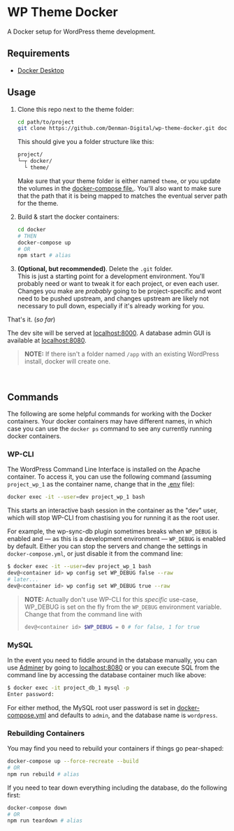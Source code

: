 # WP Theme Docker

A Docker setup for WordPress theme development.

## Requirements

- [Docker Desktop](https://www.docker.com/products/docker-desktop)

## Usage

1. Clone this repo next to the theme folder:
    ```sh
    cd path/to/project
    git clone https://github.com/Denman-Digital/wp-theme-docker.git docker # the folder name "docker" is optional
    ```

    This should give you a folder structure like this:
    
    ```sh
    project/
    └─┬ docker/
      └ theme/
    ```

    Make sure that your theme folder is either named `theme`, or you update the volumes in the [docker-compose file.](https://github.com/Denman-Digital/wp-theme-docker/blob/main/docker-compose.yml#L30). You'll also want to make sure that the path that it is being mapped to matches the eventual server path for the theme.

2. Build & start the docker containers:
    ```sh
    cd docker
    # THEN
    docker-compose up
    # OR
    npm start # alias
    ```

3. **(Optional, but recommended)**. Delete the `.git` folder.  
   This is just a starting point for a development environment. You'll probably need or want to tweak it for each project, or even each user. Changes you make are _probably_ going to be project-specific and wont need to be pushed upstream, and changes upstream are likely not necessary to pull down, especially if it's already working for you.

That's it. (_so far_)

The dev site will be served at [localhost:8000](http://localhost:8000).
A database admin GUI is available at [localhost:8080](http://localhost:8080).

> **NOTE:** If there isn't a folder named `/app` with an existing WordPress install, docker will create one.

<br>

## Commands

The following are some helpful commands for working with the Docker containers. Your docker containers may have different names, in which case you can use the `docker ps` command to see any currently running docker containers.

### WP-CLI

The WordPress Command Line Interface is installed on the Apache container. To access it, you can use the following command (assuming `project_wp_1` as the container name, change that in the [.env](https://github.com/Denman-Digital/wp-theme-docker/blob/main/.env) file):

```sh
docker exec -it --user=dev project_wp_1 bash
```

This starts an interactive bash session in the container as the "dev" user, which will stop WP-CLI from chastising you for running it as the root user.

For example, the wp-sync-db plugin sometimes breaks when `WP_DEBUG` is enabled and &mdash; as this is a development environment &mdash; `WP_DEBUG` is enabled by default. Either you can stop the servers and change the settings in `docker-compose.yml`, or just disable it from the command line:

```sh
$ docker exec -it --user=dev project_wp_1 bash
dev@<container id> wp config set WP_DEBUG false --raw
# later...
dev@<container id> wp config set WP_DEBUG true --raw
```

> **NOTE:** Actually don't use WP-CLI for this *specific* use-case, WP_DEBUG is set on the fly from the `WP_DEBUG` environment variable. Change that from the command line with
> ```sh
> dev@<container id> $WP_DEBUG = 0 # for false, 1 for true
> ```
> 

### MySQL

In the event you need to fiddle around in the database manually, you can use [Adminer](https://www.adminer.org/) by going to [localhost:8080](localhost:8080) or you can execute SQL from the command line by accessing the database container much like above:

```sh
$ docker exec -it project_db_1 mysql -p
Enter password:
```

For either method, the MySQL root user password is set in [docker-compose.yml](https://github.com/Denman-Digital/wp-theme-docker/blob/main/docker-compose.yml) and defaults to `admin`, and the database name is `wordpress`.

### Rebuilding Containers

You may find you need to rebuild your containers if things go pear-shaped:

```sh
docker-compose up --force-recreate --build
# OR
npm run rebuild # alias
```

If you need to tear down everything including the database, do the following first:

```sh
docker-compose down
# OR
npm run teardown # alias
```
